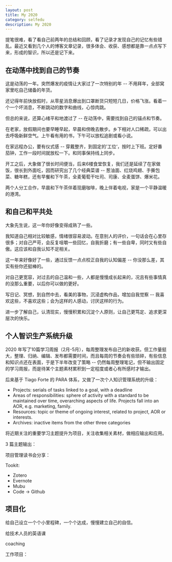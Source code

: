 ```yaml
---
layout: post 
title: My 2020
category: selfedu
description: My 2020
---
```


提笔很难，看了看自己前两年的总结和回顾，看了记录才发现自己的记忆有些错乱。最近又看到几个人的博客文章记录，很多体会、收获、感想都是靠一点点写下来，形成的智识，所以还是记下来。

## 在动荡中找到自己的节奏

这是动荡的一年。突然爆发的疫情让大家过了一次特别的年 -- 不用拜年，全部窝家里吃自己储备的年货。

还记得年前快放假时，从零星消息爆出到口罩断货只短短几日，价格飞涨。看着一个一个坏消息，不断跳动的数字和曲线，心惊肉跳。

但总的来说，还算心绪平和地渡过了 -- 在动荡中，需要找到自己的锚点和节奏。

在老家，放假期间也要早睡早起，早晨和傍晚去散步。乡下相对人口稀疏，可以出去呼吸新鲜空气。上午看有用的书，下午可以放松追剧或看小说。

在家远程办公，要有仪式感 -- 穿戴整齐，到固定的’工位‘，按时上下班。定好番茄钟，工作一段时间就放松一下。和同事保持线上同步。

开工之后，大象做了很长时间便当，后来6楼食堂恢复，我们还是延续了在家做饭，很长到外面吃，因而研究出了几个经典菜谱 -- 葱油面、红烧鸡翅、手撕包菜、糖年糕，还有早餐和下午茶，全麦葡萄干吐司、司康、全麦蛋饼、爆米花。

两个人分工合作，早晨和下午茶伴着现磨咖啡，晚上伴着电视，家是一个平静温暖的港湾。


## 和自己和平共处

大象先生说，这一年你好像变得成熟了一些。

我知道自己相对比较敏感，情绪很容易波动。在意别人的评价，一句话会在心里存很多；对自己严苛，会反复咀嚼一些回忆，自我折磨；有一些自卑，同时又有些自傲。这应该和自我认知不足相关。

这一年来好像好了一些，通过反馈一点点校正自我的认知偏差 -- 你没那么差，其实有些你还挺棒的。

对自己更宽容，对过去的自己温和一些，人都是慢慢成长起来的，况且有些事情真的没那么重要，以后你可以做的更好。

写日记、冥想，到自然中去，看美的事物，沉浸虚构作品，增加自我觉察 -- 我喜欢这些，不喜欢这些；会为这样的人感动，讨厌这样的行为。

进一步了解自己，认清现实，慢慢积累和沉淀个人原则，让自己更笃定、追求更深层次的快乐。


## 个人智识生产系统升级

2020 年写了10篇学习周报（2月-5月），每周整理发布自己的新收获。但工作量挺大，整理、归纳、编辑、发布都需要时间，而且每周的节奏会有些琐碎，有些信息和知识点还在表面，于是下半年改变了策略 -- 仍然每周整理笔记，但不输出固定的学习周报，而是待某个主题素材累积到一定程度或者心有所感时才输出。

后来基于 Tiago Forte 的 PARA 体系，又做了一次个人知识管理系统的升级：

* Projects: serials of tasks linked to a goal, with a deadline
* Areas of responsibilities: sphere of activity with a standard to be maintained over time, overarching aspects of life. Projects fall into an AOR, e.g. marketing, family.
* Resources: topic or theme of ongoing interest, related to project, AOR or interests.
* Archives: inactive items from the other three categories

将近期关注的重要学习主题提升为项目，关注收集相关素材，做相应输出和应用。

3 篇主题输出：

项目管理读书会分享：

Tookit:

- Zotero
- Evernote
- Mubu
- Code -> Github

## 项目化

给自己设立一个个小里程碑，一个个达成，慢慢建立自己的自信。

给技术人员的英语课

coaching

工作项目：
